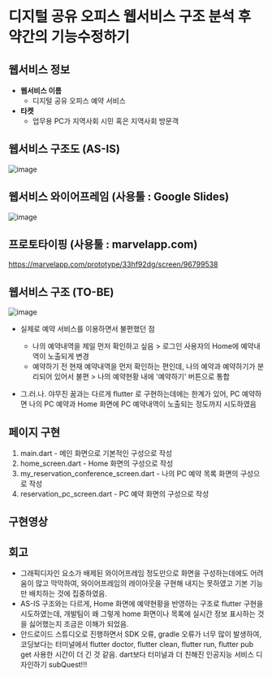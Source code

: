 # 디지털 공유 오피스 웹서비스 구조 분석 후 약간의 기능수정하기

## 웹서비스 정보
- **웹서비스 이름**
  - 디지털 공유 오피스 예약 서비스
- **타켓**
  - 업무용 PC가 지역사회 시민 혹은 지역사회 방문객

## 웹서비스 구조도 (AS-IS)
![image](https://github.com/user-attachments/assets/8cc8d5d4-2439-42af-ae90-24a4f4110165)

## 웹서비스 와이어프레임 (사용툴 : Google Slides)
![image](https://github.com/user-attachments/assets/5a395075-4f43-4025-8ecb-3813322da67f)

## 프로토타이핑 (사용툴 : marvelapp.com)
https://marvelapp.com/prototype/33hf92dg/screen/96799538

## 웹서비스 구조 (TO-BE)
![image](https://github.com/user-attachments/assets/dea03fd6-a389-4f57-a1b9-f902adbe986d)
- 실제로 예약 서비스를 이용하면서 불편했던 점
  - 나의 예약내역을 제일 먼저 확인하고 싶음 > 로그인 사용자의 Home에 예약내역이 노출되게 변경
  - 예약하기 전 현재 예약내역을 먼저 확인하는 편인데, 나의 예약과 예약하기가 분리되어 있어서 불편 > 나의 예약현황 내에 '예약하기' 버튼으로 통합

- 그.러.나. 야무진 꿈과는 다르게 flutter 로 구현하는데에는 한계가 있어, PC 예약하면 나의 PC 예약과 Home 화면에 PC 예약내역이 노출되는 정도까지 시도하였음

## 페이지 구현
1. main.dart - 메인 화면으로 기본적인 구성으로 작성
2. home_screen.dart - Home 화면의 구성으로 작성
3. my_reservation_conference_screen.dart - 나의 PC 예약 목록 화면의 구성으로 작성
4. reservation_pc_screen.dart - PC 예약 화면의 구성으로 작성

## 구현영상 


## 회고
- 그래픽디자인 요소가 배제된 와이어프레임 정도만으로 화면을 구성하는데에도 어려움이 많고 막막하여, 와이어프레임의 레이아웃을 구현해 내지는 못하였고 기본 기능만 배치하는 것에 집중하였음.
- AS-IS 구조와는 다르게, Home 화면에 예약현황을 반영하는 구조로 flutter 구현을 시도하였는데, 개발팀이 왜 그렇게 home 화면이나 목록에 실시간 정보 표시하는 것을 싫어했는지 조금은 이해가 되었음.
- 안드로이드 스튜디오로 진행하면서 SDK 오류, gradle 오류가 너무 많이 발생하여, 코딩보다는 터미널에서 flutter doctor, flutter clean, flutter run, flutter pub get 사용한 시간이 더 긴 것 같음. dart보다 터미널과 더 친해진 인공지능 서비스 디자인하기 subQuest!!!
